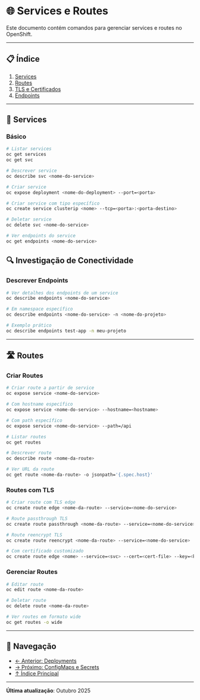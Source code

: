 # 🌐 Services e Routes

Este documento contém comandos para gerenciar services e routes no OpenShift.

---

## 📋 Índice

1. [Services](#services)
2. [Routes](#routes)
3. [TLS e Certificados](#tls-e-certificados)
4. [Endpoints](#endpoints)

---

## 🔌 Services

### Básico
```bash
# Listar services
oc get services
oc get svc

# Descrever service
oc describe svc <nome-do-service>

# Criar service
oc expose deployment <nome-do-deployment> --port=<porta>

# Criar service com tipo específico
oc create service clusterip <nome> --tcp=<porta>:<porta-destino>

# Deletar service
oc delete svc <nome-do-service>

# Ver endpoints do service
oc get endpoints <nome-do-service>
```

## 🔍 Investigação de Conectividade


### Descrever Endpoints
```bash
# Ver detalhes dos endpoints de um service
oc describe endpoints <nome-do-service>

# Em namespace específico
oc describe endpoints <nome-do-service> -n <nome-do-projeto>

# Exemplo prático
oc describe endpoints test-app -n meu-projeto
```

---

## 🛣️ Routes

### Criar Routes
```bash
# Criar route a partir de service
oc expose service <nome-do-service>

# Com hostname específico
oc expose service <nome-do-service> --hostname=<hostname>

# Com path específico
oc expose service <nome-do-service> --path=/api

# Listar routes
oc get routes

# Descrever route
oc describe route <nome-da-route>

# Ver URL da route
oc get route <nome-da-route> -o jsonpath='{.spec.host}'
```

### Routes com TLS
```bash
# Criar route com TLS edge
oc create route edge <nome-da-route> --service=<nome-do-service>

# Route passthrough TLS
oc create route passthrough <nome-da-route> --service=<nome-do-service>

# Route reencrypt TLS
oc create route reencrypt <nome-da-route> --service=<nome-do-service>

# Com certificado customizado
oc create route edge <nome> --service=<svc> --cert=<cert-file> --key=<key-file>
```

### Gerenciar Routes
```bash
# Editar route
oc edit route <nome-da-route>

# Deletar route
oc delete route <nome-da-route>

# Ver routes em formato wide
oc get routes -o wide
```

---

## 📖 Navegação

- [← Anterior: Deployments](05-deployments-scaling.md)
- [→ Próximo: ConfigMaps e Secrets](07-configmaps-secrets.md)
- [↑ Índice Principal](README.md)

---

**Última atualização**: Outubro 2025
